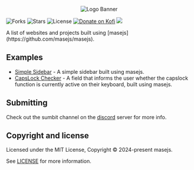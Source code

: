 <p align="center">
<img alt="Logo Banner" src="https://raw.githubusercontent.com/masejs/masejs/main/banner/banner.svg?sanitize=true"/>
<br/>

![Forks](https://img.shields.io/github/forks/masejs/masejs-examples.svg?style=flat)
![Stars](https://img.shields.io/github/stars/masejs/masejs-examples.svg?style=flat)
![License](https://img.shields.io/badge/license-MIT-green)
[![Donate on Kofi](https://img.shields.io/badge/Donate-Kofi-F16061?logo=ko-fi&logoColor=white)](https://ko-fi.com/brick_wall)
<a href="https://discord.gg/Mbtnv9BN">
  <img src="https://img.shields.io/badge/discord-join-7289DA.svg?logo=discord&longCache=true&style=flat" />
</a>

<div align="left">A list of websites and projects built using [masejs](https://github.com/masejs/masejs).</div>
<div align="left">

</div>

## Examples

- [Simple Sidebar](https://codepen.io/GreenestGoat/pen/qBGVxbv) - A simple sidebar built using masejs.
- [CapsLock Checker](https://codepen.io/ssamimustafa/pen/gOJooOj) - A field that informs the user whether the capslock function is currently active on their keyboard, built using masejs.

## Submitting

Check out the sumbit channel on the [discord](https://discord.gg/Mbtnv9BN) server for more info.

## Copyright and license

Licensed under the MIT License, Copyright © 2024-present masejs.

See [LICENSE](https://github.com/masejs/masejs-examples/blob/main/LICENSE) for more information.

